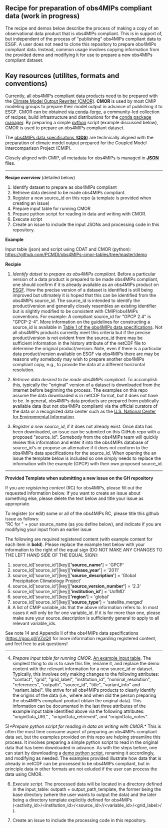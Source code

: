 ## Recipe for preparation of obs4MIPs compliant data (work in progress)

The recipe and demos below describe the process of making a copy of an observational data product that is obs4MIPs compliant.  This is in support of, but independent of the process of "publishing" obs4MIPs compliant data to ESGF. A user does not need to clone this repository to prepare obs4MIPs compliant data.  Instead, common usage involves copying information from the provided demo and modifying it for use to prepare a new obs4MIPs compliant dataset.  

## Key resources (utilites, formats and conventions)

Currently, all obs4MIPs compliant data products need to be prepared with the [Climate Model Output Rewriter (CMOR)](https://cmor.llnl.gov).  **CMOR** is used by most CMIP modeling groups to prepare their model output in advance of publishing it to ESGF.  CMOR can be obtained [via conda-forge](https://cmor.llnl.gov/mydoc_cmor3_conda/), a community-led collection of recipes, build infrastructure and distributions for the [conda package manager](https://docs.conda.io/projects/conda/en/latest).  By preparing a simple [python](https://python.org) script (example discussed below), CMOR is used to prepare an obs4MIPs compliant dataset.      

The [obs4MIPs data specificatons (**ODS**)](https://pcmdi.github.io/obs4MIPs/dataStandards.html) are technically aligned with the preparation of climate model output prepared for the Coupled Model Intercomparison Project (CMIP). 

Closely aligned with CMIP, all metadata for obs4MIPs is managed in [**JSON**](https://json.org) files.  

---

**Recipe overview** (detailed below)

1) Identify dataset to prepare as obs4MIPs compliant
2) Retrieve data desired to be made obs4MIPs compliant.
3) Register a new source_id on this repo (a template is provided when creating an issue)
4) Prepare input table for running CMOR
5) Prepare python script for reading in data and writing with CMOR.
6) Execute script
7) Create an issue to include the input JSONs and processing code in this repository. 


**Example**

Input table (json) and script using CDAT and CMOR (python):  https://github.com/PCMDI/obs4MIPs-cmor-tables/tree/master/demo

**Recipie**

1) _*Identify datset to prepare as obs4MIPs compliant.*_ Before a particular version of a data product is prepared to be made obs4MIPs compliant, one should confirm if it is already available as an obs4MIPs product on [ESGF](https://esgf-node.llnl.gov/search/obs4mips/).  How the precise version of a dataset is identified is still being improved but ultimately it is hoped that this can be identified from the obs4MIPs source_id. The source_id is intended to identify the product/version and generally closely resembles an existing identifier but is slightly modified to be consistent with CMIP/obs4MIPs conventions.  For example:  A compliant source_id for "GPCP 2.4" is "GPCP-2-4".  More information on the guidelines for constructing a source_id is available in [Table 1 of the obs4MIPs data specifications](https://docs.google.com/document/d/1FXXBhUh71Hjus557ZTD3EKPi_2zxeLvi1aICXOjVYPc/edit#heading=h.7zmnv8xlfe08).  Not all obs4MIPs products currently meet this criteria but if the precise product/version is not evident from the source_id there may be sufficient information in the history attribute of the netCDF file to determine the original product/version.  Note, even if there is a particular data product/version available on ESGF via obs4MIPs there are may be reasons why somebody may wish to prepare another obs4MIPs compliant copy, e.g., to provide the data at a different horizontal resolution.  

2) _*Retrieve data desired to be made obs4MIPs compliant*_.  To accomplish this, typically the "original" version of a dataset is downloaded from the internet before beginning the process.  The examples on this repo assume the data downloaded is in netCDF format, but it does not have to be.  In general, obs4MIPs data products are prepared from publically available data (but not obs4MIPs compliant) via the official curators of the data or a recognized data center such as the [U.S. National Center for Environmental Information](https://www.nesdis.noaa.gov/data-research-services/data-collections).     

3) _*Register a new source_id*_, if it does not already exist. Once data has been downloaded, an issue can be submited on this GitHub repo with a proposed "source_id".  Somebody from the obs4MIPs team will quickly review this information and enter it into the obs4MIPs database of source_id's or propose an alternative if it does not conform to the obs4MIPs data specifications for the source_id.  When opening the an issue the template below is included so one simply needs to replace the information with the example (GPCP) with their own proposed source_id.

________________________________________________________________________________________________________
**Provided Template when submitting a new issue on the GH repository**

If you are *registering content* (RC) for obs4MIPs, please fill out the requested information below.   If you want to create an issue about something else, please delete the text below and title your issue as appropriate.  

To register (or edit) some or all of the obs4MIPs RC, please title this github issue as follows:  
"RC for " + your source_name (as you define below), and indicate if you are modifying your input from an earlier issue


The following are required registered content (with example content for each item in **bold**). Please replace the example text below with your information to the right of the equal sign (DO NOT MAKE ANY CHANGES TO THE LEFT HAND SIDE OF THE EQUAL SIGN):
1) source_id['source_id'][key][**'source_name'**] = 'GPCP'
2) source_id['source_id'][key][**'release_year'**] = '2011'
3) source_id['source_id'][key][**'source_description'**] = 'Global Precipitation Climatology Project'
4) source_id['source_id'][key][**'source_version_number'**] = '2.3'
5) source_id['source_id'][key][**'institution_id'**] = 'UofMD'
6) source_id['source_id'][key][**'region'**] = 'global'
7) source_id['source_id'][key][**'source_type'**] = 'satellite_merged'
8) A list of CMIP variable_ids that the above information refers to.  In most cases it will only be for one variable_id.  If it is for more than one, please make sure your source_description is sufficiently general to apply to all relevant variable_ids.

See note 14 and Appendix II of the obs4MIPs data specifications (https://goo.gl/jVZsQl) for more information regarding registered content, and feel free to ask questions!
________________________________________________________________________________________________________

4) _*Prepare input table for running CMOR*_.  [An example input table](https://github.com/PCMDI/obs4MIPs-cmor-tables/blob/master/demo/CMAP-V1902.json).  The simplest thing to do is to save this file, rename it, and replace the demo content with the relevant information for a new source_id or dataset.  Typically, this involves only making changes to the following attributes:  "contact", "grid", "grid_label", "institution_id", "nominal_resolution", "references", "outpath", "source_id", "title", "variant_info" and "variant_label". We strive for all obs4MIPs products to clearly identify the origins of the data (i.e., where and when did the person preparing the obs4MIPs compliant product obtain the original data).  This information can be documented in the last three attributes of the example input table identified above via the following attributes: "originData_URL" , "originData_retrieved", and "originData_notes".

5)_*Prepare python script for reading in data an writing with CMOR._*  This is often the most time consume aspect of preparing an obs4MIPs compliant data set, but the examples provided on this repo are helping streamline this process.  It involves preparing a simple python script to read in the original data that has been downloaded in advance.  As with the steps before, one can start by downloading a [demo python script](https://github.com/PCMDI/obs4MIPs-cmor-tables/blob/master/demo/runCMORdemo-RSS-cdms.py), renaming it accordingly, and modifying as needed. The examples provided illustrate how data that is already in netCDF can be processed to be obs4MIPs compliant, but in principle data in other formats are not exluded if the user can process the data using CMOR. 

6) _*Execute script.*_  The processed data will be located in a directory defined in the input_table: outpath + output_path_template, the former being the base directory (where the user wants to output the data) and the later being a directory template explicitly defined for obs4MIPs (<activity_id>/<institution_id>/<source_id>/<frequency>/<variable_id>/<grid_label>/<version>). 
  
7) Create an issue to include the processing code in this repository.
